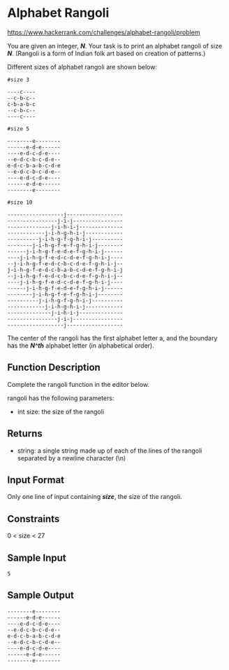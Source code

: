 # Alphabet Rangoli

https://www.hackerrank.com/challenges/alphabet-rangoli/problem

You are given an integer, ***N***. Your task is to print an alphabet rangoli of size ***N***. (Rangoli is a form of Indian folk art based on creation of patterns.)

Different sizes of alphabet rangoli are shown below:

    #size 3

    ----c----
    --c-b-c--
    c-b-a-b-c
    --c-b-c--
    ----c----

    #size 5

    --------e--------
    ------e-d-e------
    ----e-d-c-d-e----
    --e-d-c-b-c-d-e--
    e-d-c-b-a-b-c-d-e
    --e-d-c-b-c-d-e--
    ----e-d-c-d-e----
    ------e-d-e------
    --------e--------

    #size 10

    ------------------j------------------
    ----------------j-i-j----------------
    --------------j-i-h-i-j--------------
    ------------j-i-h-g-h-i-j------------
    ----------j-i-h-g-f-g-h-i-j----------
    --------j-i-h-g-f-e-f-g-h-i-j--------
    ------j-i-h-g-f-e-d-e-f-g-h-i-j------
    ----j-i-h-g-f-e-d-c-d-e-f-g-h-i-j----
    --j-i-h-g-f-e-d-c-b-c-d-e-f-g-h-i-j--
    j-i-h-g-f-e-d-c-b-a-b-c-d-e-f-g-h-i-j
    --j-i-h-g-f-e-d-c-b-c-d-e-f-g-h-i-j--
    ----j-i-h-g-f-e-d-c-d-e-f-g-h-i-j----
    ------j-i-h-g-f-e-d-e-f-g-h-i-j------
    --------j-i-h-g-f-e-f-g-h-i-j--------
    ----------j-i-h-g-f-g-h-i-j----------
    ------------j-i-h-g-h-i-j------------
    --------------j-i-h-i-j--------------
    ----------------j-i-j----------------
    ------------------j------------------

The center of the rangoli has the first alphabet letter a, and the boundary has the ***N^th*** alphabet letter (in alphabetical order).

## Function Description

Complete the rangoli function in the editor below.

rangoli has the following parameters:

- int size: the size of the rangoli

## Returns

- string: a single string made up of each of the lines of the rangoli separated by a newline character (\n)

## Input Format

Only one line of input containing ***size***, the size of the rangoli.

## Constraints

0 < size < 27

## Sample Input

    5

## Sample Output

    --------e--------
    ------e-d-e------
    ----e-d-c-d-e----
    --e-d-c-b-c-d-e--
    e-d-c-b-a-b-c-d-e
    --e-d-c-b-c-d-e--
    ----e-d-c-d-e----
    ------e-d-e------
    --------e--------
